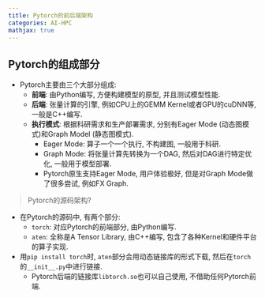 ```yaml
---
title: Pytorch的前后端架构
categories: AI-HPC
mathjax: true
---
```




## Pytorch的组成部分

* Pytorch主要由三个大部分组成:
  * **前端**: 由Python编写, 方便构建模型的原型, 并且测试模型性能.
  * **后端**: 张量计算的引擎, 例如CPU上的GEMM Kernel或者GPU的cuDNN等, 一般是C++编写.
  * **执行模式**: 根据科研需求和生产部署需求, 分别有Eager Mode (动态图模式)和Graph Model (静态图模式).
    * Eager Mode: 算子一个一个执行, 不构建图, 一般用于科研.
    * Graph Mode: 将张量计算先转换为一个DAG, 然后对DAG进行特定优化, 一般用于模型部署.
    * Pytorch原生支持Eager Mode, 用户体验极好, 但是对Graph Mode做了很多尝试, 例如FX Graph.



> Pytorch的源码架构?

* 在Pytorch的源码中, 有两个部分:
  * `torch`: 对应Pytorch的前端部分, 由Python编写.
  * `aten`: 全称是A Tensor Library, 由C++编写, 包含了各种Kernel和硬件平台的算子实现.
* 用`pip install torch`时, `aten`部分会用动态链接库的形式下载, 然后在`torch`的`__init__.py`中进行链接.
  * Pytorch后端的链接库`libtorch.so`也可以自己使用, 不借助任何Pytorch前端.
